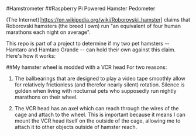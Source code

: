 #Hamstrometer
##Raspberry Pi Powered Hamster Pedometer

(The Internet)[https://en.wikipedia.org/wiki/Roborovski_hamster] claims that Roborovski hamsters (the breed I own)
run "an equivalent of four human marathons each night on average".

This repo is part of a project to determine if my two pet hamsters -- Hamtaro and Hamtaro Grande -- can hold their own
against this claim.  Here's how it works:

##My hamster wheel is modded with a VCR head
For two reasons:
1. The ballbearings that are designed to play a video tape smoothly allow for relatively frictionless (and therefor
nearly silent) rotation. Silence is golden when living with nocturnal pets who supposedly run nightly marathons on their
wheel.

2. The VCR head has an axel which can reach through the wires of the cage and attach to the wheel. This is important because
it means I can mount the VCR head itself on the outside of the cage, allowing me to attach it to other objects outside of
hamster reach.



